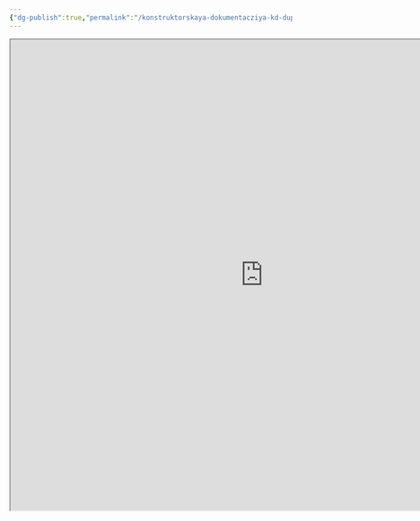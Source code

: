 ```yaml
---
{"dg-publish":true,"permalink":"/konstruktorskaya-dokumentacziya-kd-duplex/","noteIcon":"","updated":"2024-12-09T03:12:37.617+03:00"}
---
```


<iframe src="https://drive.google.com/file/d/1GX0aSXqO3PP4yDXBdaegIVmusLkCXejI/preview" width="900" height="840" allow="autoplay"></iframe>
